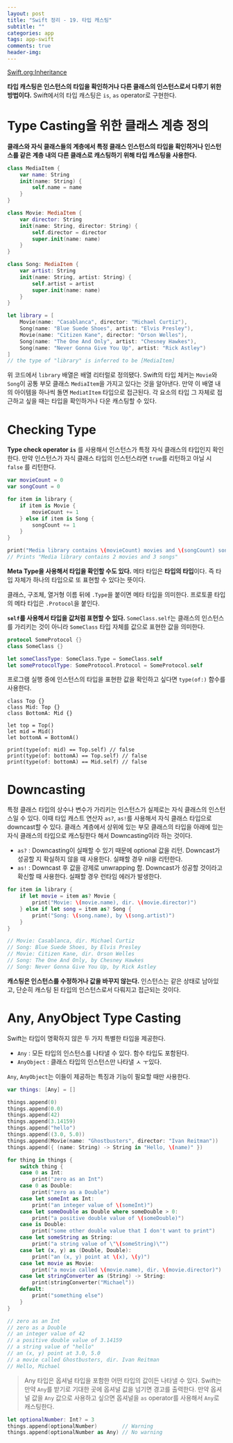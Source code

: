 ```yaml
---  
layout: post  
title: "Swift 정리 - 19. 타입 캐스팅"  
subtitle: ""  
categories: app
tags: app-swift
comments: true  
header-img: 
---  
```


[Swift.org:Inheritance](https://docs.swift.org/swift-book/LanguageGuide/TypeCasting.html)

**타입 캐스팅은 인스턴스의 타입을 확인하거나 다른 클래스의 인스턴스로서 다루기 위한 방법이다.** Swift에서의 타입 캐스팅은 `is`, `as` operator로 구현한다.

# Type Casting을 위한 클래스 계층 정의

**클래스와 자식 클래스들의 계층에서 특정 클래스 인스턴스의 타입을 확인하거나 인스턴스를 같은 계층 내의 다른 클래스로 캐스팅하기 위해 타입 캐스팅을 사용한다.**

```swift
class MediaItem {
    var name: String
    init(name: String) {
        self.name = name
    }
}

class Movie: MediaItem {
    var director: String
    init(name: String, director: String) {
        self.director = director
        super.init(name: name)
    }
}

class Song: MediaItem {
    var artist: String
    init(name: String, artist: String) {
        self.artist = artist
        super.init(name: name)
    }
}

let library = [
    Movie(name: "Casablanca", director: "Michael Curtiz"),
    Song(name: "Blue Suede Shoes", artist: "Elvis Presley"),
    Movie(name: "Citizen Kane", director: "Orson Welles"),
    Song(name: "The One And Only", artist: "Chesney Hawkes"),
    Song(name: "Never Gonna Give You Up", artist: "Rick Astley")
]
// the type of "library" is inferred to be [MediaItem]
```

위 코드에서 `library` 배열은 배열 리터럴로 정의됐다. Swift의 타입 체커는 `Movie`와 `Song`이 공통 부모 클래스 `MediaItem`을 가지고 있다는 것을 알아낸다. 만약 이 배열 내의 아이템을 하나씩 돌면 `MediatItem` 타입으로 접근된다. 
각 요소의 타입 그 자체로 접근하고 싶을 때는 타입을 확인하거나 다운 캐스팅할 수 있다.

# Checking Type

**Type check operator `is`** 를 사용해서 인스턴스가 특정 자식 클래스의 타입인지 확인한다. 만약 인스턴스가 자식 클래스 타입의 인스턴스라면 `true`를 리턴하고 아닐 시 `false` 를 리턴한다.

```swift
var movieCount = 0
var songCount = 0

for item in library {
    if item is Movie {
        movieCount += 1
    } else if item is Song {
        songCount += 1
    }
}

print("Media library contains \(movieCount) movies and \(songCount) songs")
// Prints "Media library contains 2 movies and 3 songs"
```

**Meta Type을 사용해서 타입을 확인할 수도 있다.** 메타 타입은 **타입의 타입**이다. 즉 타입 자체가 하나의 타입으로 또 표현할 수 있다는 뜻이다.

클래스, 구조체, 열거형 이름 뒤에 `.Type`을 붙이면 메타 타입을 의미한다. 프로토콜 타입의 메타 타입은 `.Protocol`을 붙인다.

**`self`를 사용해서 타입을 값처럼 표현할 수 있다.** `SomeClass.self`는 클래스의 인스턴스를 가리키는 것이 아니라 `SomeClass` 타입 자체를 값으로 표현한 값을 의미한다.

```swift
protocol SomeProtocol {}
class SomeClass {}

let someClassType: SomeClass.Type = SomeClass.self
let someProtocolType: SomeProtocol.Protocol = SomeProtocol.self
```

프로그램 실행 중에 인스턴스의 타입을 표현한 값을 확인하고 싶다면 `type(of:)` 함수를 사용한다.

```
class Top {}
class Mid: Top {}
class BottomA: Mid {}

let top = Top()
let mid = Mid()
let bottomA = BottomA()

print(type(of: mid) == Top.self) // false
print(type(of: bottomA) == Top.self) // false
print(type(of: bottomA) == Mid.self) // false
```

# Downcasting

특정 클래스 타입의 상수나 변수가 가리키는 인스턴스가 실제로는 자식 클래스의 인스턴스일 수 있다. 이때 타입 캐스트 연산자 `as?`, `as!`를 사용해서 자식 클래스 타입으로 downcast할 수 있다. 클래스 계층에서
상위에 있는 부모 클래스의 타입을 아래에 있는 자식 클래스의 타입으로 캐스팅한다 해서 Downcasting이라 하는 것이다.

* `as?` : Downcasting이 실패할 수 있기 때문에 optional 값을 리턴. Downcast가 성공할 지 확실하지 않을 때 사용한다. 실패할 경우 nil을 리턴한다.
* `as!` : Downcast 후 값을 강제로 unwrapping 함. Downcast가 성공할 것이라고 확신할 때 사용한다. 실패할 경우 런타임 에러가 발생한다.

```swift
for item in library {
    if let movie = item as? Movie {
        print("Movie: \(movie.name), dir. \(movie.director)")
    } else if let song = item as? Song {
        print("Song: \(song.name), by \(song.artist)")
    }
}

// Movie: Casablanca, dir. Michael Curtiz
// Song: Blue Suede Shoes, by Elvis Presley
// Movie: Citizen Kane, dir. Orson Welles
// Song: The One And Only, by Chesney Hawkes
// Song: Never Gonna Give You Up, by Rick Astley
```

**캐스팅은 인스턴스를 수정하거나 값을 바꾸지 않는다.** 인스턴스는 같은 상태로 남아있고, 단순히 캐스팅 된 타입의 인스턴스로서 다뤄지고 접근되는 것이다.

# Any, AnyObject Type Casting

Swift는 타입이 명확하지 않은 두 가지 특별한 타입을 제공한다.

* `Any` : 모든 타입의 인스턴스를 나타낼 수 있다. 함수 타입도 포함된다.
* `AnyObject` : 클래스 타입의 인스턴스만 나타낼 ㅅ ㅜ있다.

`Any`, `AnyObject`는 이들이 제공하는 특징과 기능이 필요할 때만 사용한다.

```swift
var things: [Any] = []

things.append(0)
things.append(0.0)
things.append(42)
things.append(3.14159)
things.append("hello")
things.append((3.0, 5.0))
things.append(Movie(name: "Ghostbusters", director: "Ivan Reitman"))
things.append({ (name: String) -> String in "Hello, \(name)" })

for thing in things {
    switch thing {
    case 0 as Int:
        print("zero as an Int")
    case 0 as Double:
        print("zero as a Double")
    case let someInt as Int:
        print("an integer value of \(someInt)")
    case let someDouble as Double where someDouble > 0:
        print("a positive double value of \(someDouble)")
    case is Double:
        print("some other double value that I don't want to print")
    case let someString as String:
        print("a string value of \"\(someString)\"")
    case let (x, y) as (Double, Double):
        print("an (x, y) point at \(x), \(y)")
    case let movie as Movie:
        print("a movie called \(movie.name), dir. \(movie.director)")
    case let stringConverter as (String) -> String:
        print(stringConverter("Michael"))
    default:
        print("something else")
    }
}

// zero as an Int
// zero as a Double
// an integer value of 42
// a positive double value of 3.14159
// a string value of "hello"
// an (x, y) point at 3.0, 5.0
// a movie called Ghostbusters, dir. Ivan Reitman
// Hello, Michael
```

> Any 타입은 옵셔널 타입을 포함한 어떤 타입의 값이든 나타낼 수 있다. Swift는 만약 `Any`를 받기로 기대한 곳에 옵셔널 값을 넘기면 경고를 출력한다. 만약 옵셔널 값을 `Any` 값으로 사용하고 싶으면 옵셔널을 `as` operator를 사용해서 `Any`로 캐스팅한다.

```swift
let optionalNumber: Int? = 3
things.append(optionalNumber)        // Warning
things.append(optionalNumber as Any) // No warning
```
